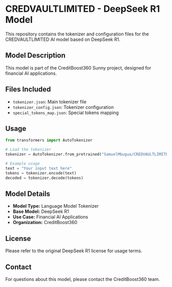 # CREDVAULTLIMITED - DeepSeek R1 Model

This repository contains the tokenizer and configuration files for the CREDVAULTLIMITED AI model based on DeepSeek R1.

## Model Description

This model is part of the CreditBoost360 Sunny project, designed for financial AI applications.

## Files Included

- `tokenizer.json`: Main tokenizer file
- `tokenizer_config.json`: Tokenizer configuration
- `special_tokens_map.json`: Special tokens mapping

## Usage

```python
from transformers import AutoTokenizer

# Load the tokenizer
tokenizer = AutoTokenizer.from_pretrained("SamuelMbugua/CREDVAULTLIMITED")

# Example usage
text = "Your input text here"
tokens = tokenizer.encode(text)
decoded = tokenizer.decode(tokens)
```

## Model Details

- **Model Type:** Language Model Tokenizer
- **Base Model:** DeepSeek R1
- **Use Case:** Financial AI Applications
- **Organization:** CreditBoost360

## License

Please refer to the original DeepSeek R1 license for usage terms.

## Contact

For questions about this model, please contact the CreditBoost360 team.
